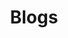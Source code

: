 ---
title: "Blogs"
description: "Latest Updates on Artificial Intelligence and Data Science"
slug: "blogs"
image: "b2.png"
style:
    background: "#ed7f2b"
    color: "#0f0f0f"
---